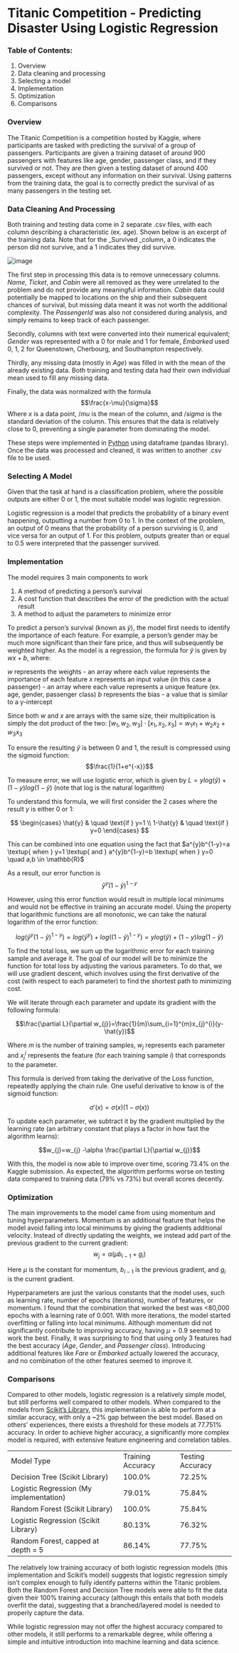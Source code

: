 # Titanic Competition - Predicting Disaster Using Logistic Regression


### Table of Contents:



1. Overview
2. Data cleaning and processing
3. Selecting a model
4. Implementation
5. Optimization
6. Comparisons


### Overview

The Titanic Competition is a competition hosted by Kaggle, where participants are tasked with predicting the survival of a group of passengers. Participants are given a training dataset of around 900 passengers with features like age, gender, passenger class, and if they survived or not. They are then given a testing dataset of around 400 passengers, except without any information on their survival. Using patterns from the training data, the goal is to correctly predict the survival of as many passengers in the testing set. 


### Data Cleaning And Processing

Both training and testing data come in 2 separate .csv files, with each column describing a characteristic (ex. age). Shown below is an excerpt of the training data. Note that for the _Survived _column, a 0 indicates the person did not survive, and a 1 indicates they did survive. 

![image](https://github.com/David-Ykz/Titanic-Challenge/assets/59211419/f719cbee-af09-4b7d-b751-ebeb97682682)

The first step in processing this data is to remove unnecessary columns. _Name_, _Ticket_, and _Cabin_ were all removed as they were unrelated to the problem and do not provide any meaningful information. _Cabin_ data could potentially be mapped to locations on the ship and their subsequent chances of survival, but missing data meant it was not worth the additional complexity. The _PassengerId_ was also not considered during analysis, and simply remains to keep track of each passenger. 

Secondly, columns with text were converted into their numerical equivalent; _Gender_ was represented with a 0 for male and 1 for female, _Embarked_ used 0, 1, 2 for Queenstown, Cherbourg, and Southampton respectively. 

Thirdly, any missing data (mostly in _Age_) was filled in with the mean of the already existing data. Both training and testing data had their own individual mean used to fill any missing data. 

Finally, the data was normalized with the formula $$\frac{x-\mu}{\sigma}$$ Where $x$ is a data point, $/mu$ is the mean of the column, and $/sigma$ is the standard deviation of the column. This ensures that the data is relatively close to 0, preventing a single parameter from dominating the model. 

These steps were implemented in [Python](https://github.com/David-Ykz/Titanic-Python-Libraries) using dataframe (pandas library). Once the data was processed and cleaned, it was written to another .csv file to be used.


### Selecting A Model

Given that the task at hand is a classification problem, where the possible outputs are either 0 or 1, the most suitable model was logistic regression. 

Logistic regression is a model that predicts the probability of a binary event happening, outputting a number from 0 to 1. In the context of the problem, an output of 0 means that the probability of a person surviving is 0, and vice versa for an output of 1. For this problem, outputs greater than or equal to 0.5 were interpreted that the passenger survived. 


### Implementation

The model requires 3 main components to work



1. A method of predicting a person’s survival
2. A cost function that describes the error of the prediction with the actual result
3. A method to adjust the parameters to minimize error

To predict a person’s survival (known as $\hat{y}$), the model first needs to identify the importance of each feature. For example, a person’s gender may be much more significant than their fare price, and thus will subsequently be weighted higher. As the model is a regression, the formula for $\hat{y}$ is given by $wx+b$, where:

$w$ represents the weights - an array where each value represents the importance of each feature
$x$ represents an input value (in this case a passenger) - an array where each value represents a unique feature (ex. age, gender, passenger class)
$b$ represents the bias - a value that is similar to a y-intercept

Since both $w$ and $x$ are arrays with the same size, their multiplication is simply the dot product of the two: $[w_{1}, w_{2},w_{3}]\cdot[x_{1}, x_{2},x_{3}]=w_{1}x_{1}+w_{2}x_{2}+w_{3}x_{3}$

To ensure the resulting $\hat{y}$ is between 0 and 1, the result is compressed using the sigmoid function: $$\frac{1}{1+e^{-x}}$$

To measure error, we will use logistic error, which is given by $L=ylog(\hat{y})+(1-y)log(1-\hat{y})$ (note that log is the natural logarithm)

To understand this formula, we will first consider the 2 cases where the result $y$ is either 0 or 1:

$$ \begin{cases} \hat{y} & \quad \text{if } y=1 \\
1-\hat{y} & \quad \text{if } y=0 \end{cases} $$

This can be combined into one equation using the fact that $a^{y}b^{1-y}=a \textup{ when } y=1 \textup{ and } a^{y}b^{1-y}=b \textup{ when } y=0 \quad a,b \in \mathbb{R}$

As a result, our error function is $$\hat{y}^{y}(1-\hat{y})^{1-y}$$

However, using this error function would result in multiple local minimums and would not be effective in training an accurate model. Using the property that logarithmic functions are all monotonic, we can take the natural logarithm of the error function:

$$log(\hat{y}^{y}(1-\hat{y})^{1-y})=log(\hat{y}^{y})+log((1-\hat{y})^{1-y})=ylog(\hat{y})+(1-y)log(1-\hat{y})$$

To find the total loss, we sum up the logarithmic error for each training sample and average it. The goal of our model will be to minimize the function for total loss by adjusting the various parameters. To do that, we will use gradient descent, which involves using the first derivative of the cost (with respect to each parameter) to find the shortest path to minimizing cost. 

We will iterate through each parameter and update its gradient with the following formula: 

$$\frac{\partial L}{\partial w_{j}}=\frac{1}{m}\sum_{i=1}^{m}x_{j}^{i}(y-\hat{y})$$

Where $m$ is the number of training samples, $w_{j}$ represents each parameter and $x_{j}^{i}$ represents the feature (for each training sample $i$) that corresponds to the parameter. 

This formula is derived from taking the derivative of the Loss function, repeatedly applying the chain rule. One useful derivative to know is of the sigmoid function:

$${\sigma}'(x)=\sigma(x)(1-\sigma(x))$$

To update each parameter, we subtract it by the gradient multiplied by the learning rate (an arbitrary constant that plays a factor in how fast the algorithm learns):

$$w_{j}=w_{j} -\alpha \frac{\partial L}{\partial w_{j}}$$

With this, the model is now able to improve over time, scoring 73.4% on the Kaggle submission. As expected, the algorithm performs worse on testing data compared to training data (79% vs 73%) but overall scores decently.


### Optimization

The main improvements to the model came from using momentum and tuning hyperparameters. Momentum is an additional feature that helps the model avoid falling into local minimums by giving the gradients additional velocity. Instead of directly updating the weights, we instead add part of the previous gradient to the current gradient: $$w_{j}=\alpha(\mu b_{i-1}+g_{i})$$

Here $\mu$ is the constant for momentum, $b_{i-1}$ is the previous gradient, and $g_{i}$ is the current gradient.

Hyperparameters are just the various constants that the model uses, such as learning rate, number of epochs (iterations), number of features, or momentum. I found that the combination that worked the best was &lt;80,000 epochs with a learning rate of 0.001. With more iterations, the model started overfitting or falling into local minimums. Although momentum did not significantly contribute to improving accuracy, having $\mu=0.9$ seemed to work the best. Finally, it was surprising to find that using only 3 features had the best accuracy (_Age_, _Gender_, and _Passenger class_). Introducing additional features like _Fare_ or _Embarked_ actually lowered the accuracy, and no combination of the other features seemed to improve it. 


### Comparisons

Compared to other models, logistic regression is a relatively simple model, but still performs well compared to other models. When compared to the models from [Scikit’s Library](https://scikit-learn.org/stable/supervised_learning.html#supervised-learning), this implementation is able to perform at a similar accuracy, with only a ~2% gap between the best model. Based on others’ experiences, there exists a threshold for these models at 77.751% accuracy. In order to achieve higher accuracy, a significantly more complex model is required, with extensive feature engineering and correlation tables. 


<table>
  <tr>
   <td>Model Type
   </td>
   <td>Training Accuracy
   </td>
   <td>Testing Accuracy
   </td>
  </tr>
  <tr>
   <td>Decision Tree (Scikit Library)
   </td>
   <td>100.0%
   </td>
   <td>72.25%
   </td>
  </tr>
  <tr>
   <td>Logistic Regression (My implementation)
   </td>
   <td>79.01%
   </td>
   <td>75.84%
   </td>
  </tr>
  <tr>
   <td>Random Forest (Scikit Library)
   </td>
   <td>100.0%
   </td>
   <td>75.84%
   </td>
  </tr>
  <tr>
   <td>Logistic Regression (Scikit Library)
   </td>
   <td>80.13%
   </td>
   <td>76.32%
   </td>
  </tr>
  <tr>
   <td>Random Forest, capped at depth = 5
   </td>
   <td>86.14%
   </td>
   <td>77.75%
   </td>
  </tr>
</table>


The relatively low training accuracy of both logistic regression models (this implementation and Scikit’s model) suggests that logistic regression simply isn’t complex enough to fully identify patterns within the Titanic problem. Both the Random Forest and Decision Tree models were able to fit the data given their 100% training accuracy (although this entails that both models overfit the data), suggesting that a branched/layered model is needed to properly capture the data. 

While logistic regression may not offer the highest accuracy compared to other models, it still performs to a remarkable degree, while offering a simple and intuitive introduction into machine learning and data science. 
